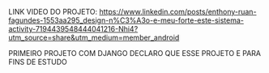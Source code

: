 LINK VIDEO DO PROJETO: https://www.linkedin.com/posts/enthony-ruan-fagundes-1553aa295_design-n%C3%A3o-e-meu-forte-este-sistema-activity-7194439548444041216-Nhi4?utm_source=share&utm_medium=member_android

PRIMEIRO PROJETO COM DJANGO 
DECLARO QUE ESSE PROJETO E PARA FINS DE ESTUDO 
